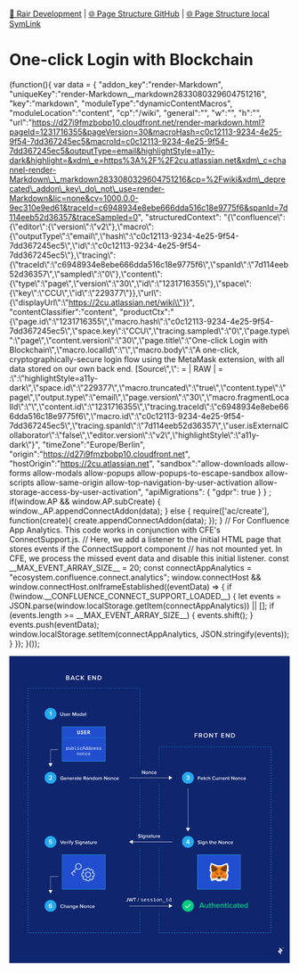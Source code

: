 [📁 Rair Development](../rair-development.md) | [🌐 Page Structure GitHub](/2cu.atlassian.net/wiki/spaces/CCU/pages/400000029/one-click-login-with-blockchain.md) | [🌐 Page Structure local SymLink](./one-click-login-with-blockchain.page.md)

# One-click Login with Blockchain

(function(){ var data = { "addon\_key":"render-Markdown", "uniqueKey":"render-Markdown\_\_markdown2833080329604751216", "key":"markdown", "moduleType":"dynamicContentMacros", "moduleLocation":"content", "cp":"/wiki", "general":"", "w":"", "h":"", "url":"https://d27i9fmzbobp10.cloudfront.net/render-markdown.html?pageId=1231716355&pageVersion=30&macroHash=c0c12113-9234-4e25-9f54-7dd367245ec5&macroId=c0c12113-9234-4e25-9f54-7dd367245ec5&outputType=email&highlightStyle=a11y-dark&highlight=&xdm\_e=https%3A%2F%2F2cu.atlassian.net&xdm\_c=channel-render-Markdown\_\_markdown2833080329604751216&cp=%2Fwiki&xdm\_deprecated\_addon\_key\_do\_not\_use=render-Markdown&lic=none&cv=1000.0.0-9ec310e9ed61&traceId=c6948934e8ebe666dda516c18e9775f6&spanId=7d114eeb52d36357&traceSampled=0", "structuredContext": "{\\"confluence\\":{\\"editor\\":{\\"version\\":\\"v2\\"},\\"macro\\":{\\"outputType\\":\\"email\\",\\"hash\\":\\"c0c12113-9234-4e25-9f54-7dd367245ec5\\",\\"id\\":\\"c0c12113-9234-4e25-9f54-7dd367245ec5\\"},\\"tracing\\":{\\"traceId\\":\\"c6948934e8ebe666dda516c18e9775f6\\",\\"spanId\\":\\"7d114eeb52d36357\\",\\"sampled\\":\\"0\\"},\\"content\\":{\\"type\\":\\"page\\",\\"version\\":\\"30\\",\\"id\\":\\"1231716355\\"},\\"space\\":{\\"key\\":\\"CCU\\",\\"id\\":\\"229377\\"}},\\"url\\":{\\"displayUrl\\":\\"https://2cu.atlassian.net/wiki\\"}}", "contentClassifier":"content", "productCtx":"{\\"page.id\\":\\"1231716355\\",\\"macro.hash\\":\\"c0c12113-9234-4e25-9f54-7dd367245ec5\\",\\"space.key\\":\\"CCU\\",\\"tracing.sampled\\":\\"0\\",\\"page.type\\":\\"page\\",\\"content.version\\":\\"30\\",\\"page.title\\":\\"One-click Login with Blockchain\\",\\"macro.localId\\":\\"\\",\\"macro.body\\":\\"A one-click, cryptographically-secure login flow using the MetaMask extension, with all data stored on our own back end. \[Source\\",\\": = | RAW | = :\\":\\"highlightStyle=a11y-dark\\",\\"space.id\\":\\"229377\\",\\"macro.truncated\\":\\"true\\",\\"content.type\\":\\"page\\",\\"output.type\\":\\"email\\",\\"page.version\\":\\"30\\",\\"macro.fragmentLocalId\\":\\"\\",\\"content.id\\":\\"1231716355\\",\\"tracing.traceId\\":\\"c6948934e8ebe666dda516c18e9775f6\\",\\"macro.id\\":\\"c0c12113-9234-4e25-9f54-7dd367245ec5\\",\\"tracing.spanId\\":\\"7d114eeb52d36357\\",\\"user.isExternalCollaborator\\":\\"false\\",\\"editor.version\\":\\"v2\\",\\"highlightStyle\\":\\"a11y-dark\\"}", "timeZone":"Europe/Berlin", "origin":"https://d27i9fmzbobp10.cloudfront.net", "hostOrigin":"https://2cu.atlassian.net", "sandbox":"allow-downloads allow-forms allow-modals allow-popups allow-popups-to-escape-sandbox allow-scripts allow-same-origin allow-top-navigation-by-user-activation allow-storage-access-by-user-activation", "apiMigrations": { "gdpr": true } } ; if(window.AP && window.AP.subCreate) { window.\_AP.appendConnectAddon(data); } else { require(\['ac/create'\], function(create){ create.appendConnectAddon(data); }); } // For Confluence App Analytics. This code works in conjunction with CFE's ConnectSupport.js. // Here, we add a listener to the initial HTML page that stores events if the ConnectSupport component // has not mounted yet. In CFE, we process the missed event data and disable this initial listener. const \_\_MAX\_EVENT\_ARRAY\_SIZE\_\_ = 20; const connectAppAnalytics = "ecosystem.confluence.connect.analytics"; window.connectHost && window.connectHost.onIframeEstablished((eventData) => { if (!window.\_\_CONFLUENCE\_CONNECT\_SUPPORT\_LOADED\_\_) { let events = JSON.parse(window.localStorage.getItem(connectAppAnalytics)) || \[\]; if (events.length >= \_\_MAX\_EVENT\_ARRAY\_SIZE\_\_) { events.shift(); } events.push(eventData); window.localStorage.setItem(connectAppAnalytics, JSON.stringify(events)); } }); }());

![](./attachments/login-flow-schema.png)
